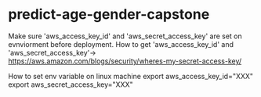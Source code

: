 # predict-age-gender-capstone

Make sure 'aws_access_key_id' and 'aws_secret_access_key' are set on evnviorment before deployment.
How to get 'aws_access_key_id' and 'aws_secret_access_key'-> https://aws.amazon.com/blogs/security/wheres-my-secret-access-key/

How to set env variable on linux machine
 export aws_access_key_id="XXX"
 export aws_secret_access_key="XXX"
 
